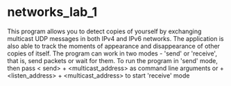 # networks_lab_1
This program allows you to detect copies of yourself by exchanging multicast UDP messages in both IPv4 and IPv6 networks. The application is also able to track the moments of appearance and disappearance of other copies of itself. The program can work in two modes - 'send' or 'receive', that is, send packets or wait for them. To run the program in 'send' mode, then pass < send> + <multicast_address> as command line arguments or <receive> + <listen_address> + <multicast_address> to start 'receive' mode
